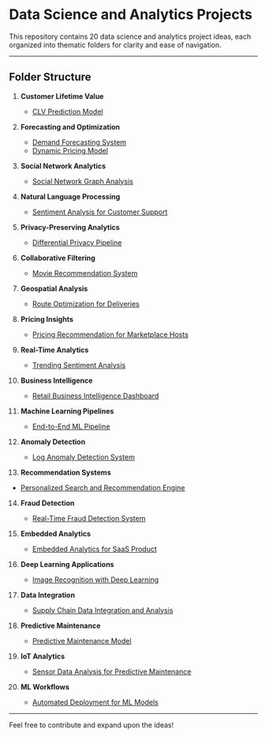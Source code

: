 # Data Science and Analytics Projects

This repository contains 20 data science and analytics project ideas, each organized into thematic folders for clarity and ease of navigation.

---

## Folder Structure
1. **Customer Lifetime Value**
    - [CLV Prediction Model](./CustomerAnalytics/CLVPrediction.md)

2. **Forecasting and Optimization**
   - [Demand Forecasting System](./ForecastingOptimization/DemandForecasting.md)
   - [Dynamic Pricing Model](./ForecastingOptimization/DynamicPricing.md)

3. **Social Network Analytics**
   - [Social Network Graph Analysis](./SocialNetworkAnalytics/GraphAnalysis.md)

4. **Natural Language Processing**
   - [Sentiment Analysis for Customer Support](./NLP/SentimentAnalysis.md)

5. **Privacy-Preserving Analytics**
   - [Differential Privacy Pipeline](./PrivacyAnalytics/DifferentialPrivacy.md)

6. **Collaborative Filtering**
   - [Movie Recommendation System](./CollaborativeFiltering/MovieRecommendations.md)

7. **Geospatial Analysis**
   - [Route Optimization for Deliveries](./GeospatialAnalysis/RouteOptimization.md)

8. **Pricing Insights**
   - [Pricing Recommendation for Marketplace Hosts](./PricingInsights/PricingRecommendations.md)

9. **Real-Time Analytics**
   - [Trending Sentiment Analysis](./RealTimeAnalytics/TrendingSentiment.md)

10. **Business Intelligence**
    - [Retail Business Intelligence Dashboard](./BusinessIntelligence/RetailDashboard.md)

11. **Machine Learning Pipelines**
    - [End-to-End ML Pipeline](./MLPipelines/ProductReturnRates.md)

12. **Anomaly Detection**
    - [Log Anomaly Detection System](./AnomalyDetection/LogAnomalyDetection.md)

13. **Recommendation Systems**
   - [Personalized Search and Recommendation Engine](./RecommendationSystems/PersonalizedSearch.md)

14. **Fraud Detection**
    - [Real-Time Fraud Detection System](./FraudDetection/FraudDetection.md)

15. **Embedded Analytics**
    - [Embedded Analytics for SaaS Product](./EmbeddedAnalytics/SaaSInsights.md)

16. **Deep Learning Applications**
    - [Image Recognition with Deep Learning](./DeepLearning/ImageRecognition.md)

17. **Data Integration**
    - [Supply Chain Data Integration and Analysis](./DataIntegration/SupplyChainIntegration.md)

18. **Predictive Maintenance**
    - [Predictive Maintenance Model](./PredictiveMaintenance/MachineryHealth.md)

19. **IoT Analytics**
    - [Sensor Data Analysis for Predictive Maintenance](./IoTAnalytics/IoTDataInsights.md)

20. **ML Workflows**
    - [Automated Deployment for ML Models](./MLWorkflows/ModelDeployment.md)



---


Feel free to contribute and expand upon the ideas!
